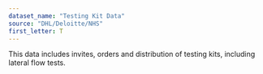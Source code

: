 ```yaml
---
dataset_name: "Testing Kit Data"
source: "DHL/Deloitte/NHS"
first_letter: T
---
```

This data includes invites, orders and distribution of testing kits, including lateral flow tests.